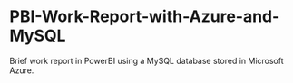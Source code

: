 # PBI-Work-Report-with-Azure-and-MySQL
Brief work report in PowerBI using a MySQL database stored in Microsoft Azure.
